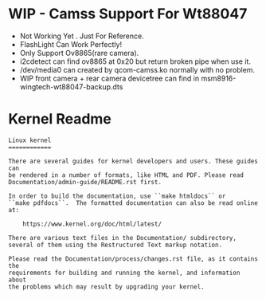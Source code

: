 # WIP - Camss Support For Wt88047

* Not Working Yet . Just For Reference.
* FlashLight Can Work Perfectly!
* Only Support Ov8865(rare camera).
* i2cdetect can find ov8865 at 0x20 but return broken pipe when use it. 
* /dev/media0 can created by qcom-camss.ko normally with no problem.
* WIP front camera  + rear camera devicetree can find in msm8916-wingtech-wt88047-backup.dts 

# Kernel Readme

```
Linux kernel
============

There are several guides for kernel developers and users. These guides can
be rendered in a number of formats, like HTML and PDF. Please read
Documentation/admin-guide/README.rst first.

In order to build the documentation, use ``make htmldocs`` or
``make pdfdocs``.  The formatted documentation can also be read online at:

    https://www.kernel.org/doc/html/latest/

There are various text files in the Documentation/ subdirectory,
several of them using the Restructured Text markup notation.

Please read the Documentation/process/changes.rst file, as it contains the
requirements for building and running the kernel, and information about
the problems which may result by upgrading your kernel.
```

